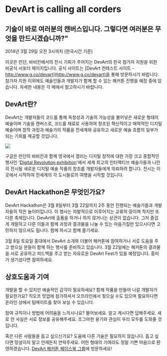 # DevArt is calling all corders

<h2 class="text-center">기술이 바로 여러분의 캔버스입니다. 그렇다면 여러분은 무엇을 만드시겠습니까?"</h2>

<p class="text-right">2014년 3월 29일 오전 3시까지 (한국시간 기준)</p>

이곳은 런던, 바비칸에서의 전시 기회가 주어지는 DevArt의 한국 참가자 지원을 위한 비공식 서포터 페이지입니다. 공식 사이트는 [DevArt 컨테스트 사이트 - http://www.g.co/devart](http://www.g.co/devart)을 통해 방문하시기 바랍니다. 참가자 지원 이외에도 예술인들과 개발자가 함께 할 수 있는 해커톤 진행을 예정 중에 있습니다. 자세한 내용은 각 메에서 참고하시기 바랍니다.

## DevArt란?

DevArt는 개발자들이 코드를 통해 독창성과 기술의 가능성을 불어넣은 새로운 형태의 예술이며 기술을 캔버스로, 코드를 재료로 사용하여 창조된 혁신적이고 매력적인 디지털 예술이며 창작 과정과 예술가의 작품을 전세계와 공유하고 새로운 예술 흐름의 일부가 되는 기회를 제공할 것입니다.

<img style="max-width: 100%; max-height: 100%" src="https://commondatastorage.googleapis.com/devart-dev%2Fmastheads%2FMast%20head%20thumbnail2.png"/>

구글은 런던의 바비칸과 함께 영국에서 열리는 디지털 창작에 대한 가장 크고 종합적인 행사인 '[Digital Revolution exhibition](http://www.barbican.org.uk/artgallery/event-detail.asp?ID=15608)'에서 세계 최고의 인터랙티브 예술가들과 나란히 전시될 새로운 디지털 예술 작품의 창조를 개발자들에게 의뢰하려 합니다. 전시는 이곳에서 시작하여 전세계의 각 도시들로의 여행을 시작할 것입니다.

## DevArt Hackathon은 무엇인가요?

DevArt Hackathon은 3월 8일부터 3월 22일까지 2주 동안 진행되는 예술가들과 개발자들의 작은 놀이터입니다. 이 행사는 자발적으로 이루어지는 교류의 장이며 작지만 또 다른 축제입니다. DevArt에 출품을 하거나 하지 않거나는 상관이 없습니다. 그저 즐겁게 개발하고 다른 이들과 함께 과정과 결과물을 나눌 수 있는 마음가짐만 있으시다면 고민하지 않으셔도 됩니다. 함께 하시고 함께 즐기세요.

3월 8일 토요일 홍대에서 DevArt 소개와 더불어 해커톤에 참여하거나 서로 도움을 주고 받으실 분들이 함께 하는 행사를 준비하고 있습니다. 3월 22일에는 해커톤의 결과물을 서로 공유하고 피드백을 주고 받는 자유로운 DevArt Fest가 있을 예정입니다. 흥미가 생기셨다면 참여하세요.

## 상호도움과 기여

개발을 할 수 있지만 예술적인 감각이 필요하세요? 함께 작품을 만들어 나갈 개발자가 필요한가요? 킥오프 밋업에 참가하셔서 오프라인에서 찾으실 수도 있으며 필요하다면 온라인 상에서 팀메이트를 찾아 보실 수 있습니다.

참여 규칙이나 방법에 어려움을 느끼시나요? 물어보세요. 알고 계시다면 답해주세요. 새로 안 사실은 서로 정보를 공유해주세요. 조그마한 용기와 관심이 우리 모두를 도와줄 것입니다.

혹은 다른 사람들을 돕고 싶으신가요? 도움에 다른 기술은 필요하지 않습니다. 돕고 싶다면 망설이지 말고 언제든지 연락주세요. 어떤 형태의 기여라도 정말 기쁜 마음으로 환영하겠습니다. [DevArt 해커톤 페이스북 그룹](https://www.facebook.com/groups/googleDevArtKoreaHackathon/)에 방문하세요!
